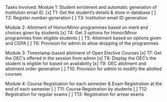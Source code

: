 Tasks Involved:
Module 1: Student enrolment and automatic generation of Institution email ID.
[x] T1: Get the student’s details & store in database
[ ] T2: Register number generation
[ ] T3: Institution email ID generation

Module 2: Allotment of Honor/Minor programmes based on merit and choices given by students
[x] T4: Get 3 options for Honor/Minor programmes from eligible students
[ ] T5: Allotment based on options given and CGPA
[ ] T6: Provision for admin to allow dropping of the programmes

Module 3: Timestamp-based allotment of Open Elective Courses
[x] T7: Get the OEC’s offered in the session from admin
[x] T8: Display the OEC’s the student is eligible for based on availability
[x] T9: OEC allotment and allotment order generation
[ ] T10: Provision for admin to modify the allotted courses

Module 4: Course Registration for each semester & Exam Registration at the end of each semester
[ ] T11: Course Registration by students
[ ] T12: Registration for regular exams
[ ] T13: Registration for arrear exams
